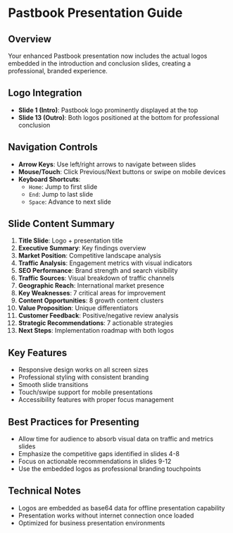# Pastbook Presentation Guide

## Overview
Your enhanced Pastbook presentation now includes the actual logos embedded in the introduction and conclusion slides, creating a professional, branded experience.

## Logo Integration
- **Slide 1 (Intro)**: Pastbook logo prominently displayed at the top
- **Slide 13 (Outro)**: Both logos positioned at the bottom for professional conclusion

## Navigation Controls
- **Arrow Keys**: Use left/right arrows to navigate between slides
- **Mouse/Touch**: Click Previous/Next buttons or swipe on mobile devices
- **Keyboard Shortcuts**:
  - `Home`: Jump to first slide
  - `End`: Jump to last slide
  - `Space`: Advance to next slide

## Slide Content Summary
1. **Title Slide**: Logo + presentation title
2. **Executive Summary**: Key findings overview
3. **Market Position**: Competitive landscape analysis
4. **Traffic Analysis**: Engagement metrics with visual indicators
5. **SEO Performance**: Brand strength and search visibility
6. **Traffic Sources**: Visual breakdown of traffic channels
7. **Geographic Reach**: International market presence
8. **Key Weaknesses**: 7 critical areas for improvement
9. **Content Opportunities**: 8 growth content clusters
10. **Value Proposition**: Unique differentiators
11. **Customer Feedback**: Positive/negative review analysis
12. **Strategic Recommendations**: 7 actionable strategies
13. **Next Steps**: Implementation roadmap with both logos

## Key Features
- Responsive design works on all screen sizes
- Professional styling with consistent branding
- Smooth slide transitions
- Touch/swipe support for mobile presentations
- Accessibility features with proper focus management

## Best Practices for Presenting
- Allow time for audience to absorb visual data on traffic and metrics slides
- Emphasize the competitive gaps identified in slides 4-8
- Focus on actionable recommendations in slides 9-12
- Use the embedded logos as professional branding touchpoints

## Technical Notes
- Logos are embedded as base64 data for offline presentation capability
- Presentation works without internet connection once loaded
- Optimized for business presentation environments